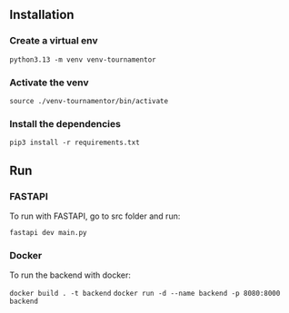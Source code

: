 ## Installation

### Create a virtual env

```python3.13 -m venv venv-tournamentor```

### Activate the venv

```source ./venv-tournamentor/bin/activate```

### Install the dependencies

```pip3 install -r requirements.txt```

## Run

### FASTAPI

To run with FASTAPI, go to src folder and run: 

```fastapi dev main.py```

### Docker 

To run the backend with docker: 

```docker build . -t backend```
```docker run -d --name backend -p 8080:8000 backend```




